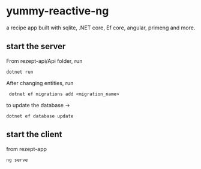 # yummy-reactive-ng

a recipe app built with sqlite, .NET core, Ef core, angular, primeng and more.

## start the server

From rezept-api/Api folder, run

```
dotnet run
```

After changing entities, run

```
 dotnet ef migrations add <migration_name>
```

to update the database ->

```
dotnet ef database update
```

## start the client

from rezept-app

```
ng serve
```

